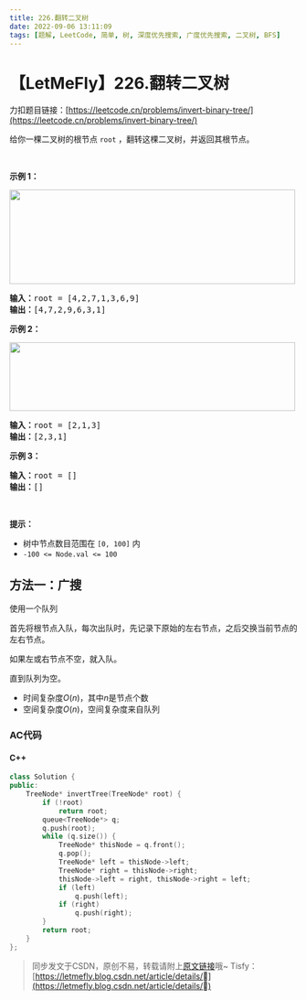 ```yaml
---
title: 226.翻转二叉树
date: 2022-09-06 13:11:09
tags: [题解, LeetCode, 简单, 树, 深度优先搜索, 广度优先搜索, 二叉树, BFS]
---
```


# 【LetMeFly】226.翻转二叉树

力扣题目链接：[https://leetcode.cn/problems/invert-binary-tree/](https://leetcode.cn/problems/invert-binary-tree/)

<p>给你一棵二叉树的根节点 <code>root</code> ，翻转这棵二叉树，并返回其根节点。</p>

<p>&nbsp;</p>

<p><strong>示例 1：</strong></p>

<p><img alt="" src="https://assets.leetcode.com/uploads/2021/03/14/invert1-tree.jpg" style="height: 165px; width: 500px;" /></p>

<pre>
<strong>输入：</strong>root = [4,2,7,1,3,6,9]
<strong>输出：</strong>[4,7,2,9,6,3,1]
</pre>

<p><strong>示例 2：</strong></p>

<p><img alt="" src="https://assets.leetcode.com/uploads/2021/03/14/invert2-tree.jpg" style="width: 500px; height: 120px;" /></p>

<pre>
<strong>输入：</strong>root = [2,1,3]
<strong>输出：</strong>[2,3,1]
</pre>

<p><strong>示例 3：</strong></p>

<pre>
<strong>输入：</strong>root = []
<strong>输出：</strong>[]
</pre>

<p>&nbsp;</p>

<p><strong>提示：</strong></p>

<ul>
	<li>树中节点数目范围在 <code>[0, 100]</code> 内</li>
	<li><code>-100 &lt;= Node.val &lt;= 100</code></li>
</ul>


    
## 方法一：广搜

使用一个队列

首先将根节点入队，每次出队时，先记录下原始的左右节点，之后交换当前节点的左右节点。

如果左或右节点不空，就入队。

直到队列为空。

+ 时间复杂度$O(n)$，其中$n$是节点个数
+ 空间复杂度$O(n)$，空间复杂度来自队列

### AC代码

#### C++

```cpp
class Solution {
public:
    TreeNode* invertTree(TreeNode* root) {
        if (!root)
            return root;
        queue<TreeNode*> q;
        q.push(root);
        while (q.size()) {
            TreeNode* thisNode = q.front();
            q.pop();
            TreeNode* left = thisNode->left;
            TreeNode* right = thisNode->right;
            thisNode->left = right, thisNode->right = left;
            if (left)
                q.push(left);
            if (right)
                q.push(right);
        }
        return root;
    }
};
```

> 同步发文于CSDN，原创不易，转载请附上[原文链接](https://leetcode.letmefly.xyz/2022/09/06/LeetCode%200226.%E7%BF%BB%E8%BD%AC%E4%BA%8C%E5%8F%89%E6%A0%91/)哦~
> Tisfy：[https://letmefly.blog.csdn.net/article/details/](https://letmefly.blog.csdn.net/article/details/)

